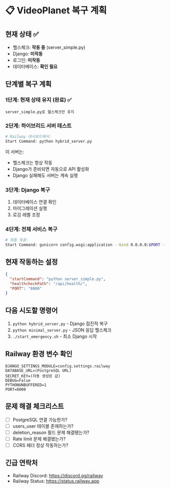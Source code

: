 # 📋 VideoPlanet 복구 계획

## 현재 상태 ✅
- 헬스체크: **작동 중** (server_simple.py)
- Django: **미작동**
- 로그인: **미작동**
- 데이터베이스: **확인 필요**

## 단계별 복구 계획

### 1단계: 현재 상태 유지 (완료) ✅
```
server_simple.py로 헬스체크만 유지
```

### 2단계: 하이브리드 서버 테스트
```bash
# Railway 대시보드에서:
Start Command: python hybrid_server.py
```

이 서버는:
- 헬스체크는 항상 작동
- Django가 준비되면 자동으로 API 활성화
- Django 실패해도 서버는 계속 실행

### 3단계: Django 복구
1. 데이터베이스 연결 확인
2. 마이그레이션 실행
3. 로깅 레벨 조정

### 4단계: 전체 서비스 복구
```bash
# 최종 목표:
Start Command: gunicorn config.wsgi:application --bind 0.0.0.0:$PORT --workers 1 --log-level ERROR
```

## 현재 작동하는 설정
```json
{
  "startCommand": "python server_simple.py",
  "healthcheckPath": "/api/health/",
  "PORT": "8000"
}
```

## 다음 시도할 명령어
1. `python hybrid_server.py` - Django 점진적 복구
2. `python minimal_server.py` - JSON 응답 헬스체크
3. `./start_emergency.sh` - 최소 Django 시작

## Railway 환경 변수 확인
```
DJANGO_SETTINGS_MODULE=config.settings.railway
DATABASE_URL=(PostgreSQL URL)
SECRET_KEY=(자동 생성된 값)
DEBUG=False
PYTHONUNBUFFERED=1
PORT=8000
```

## 문제 해결 체크리스트
- [ ] PostgreSQL 연결 가능한가?
- [ ] users_user 테이블 존재하는가?
- [ ] deletion_reason 필드 문제 해결됐는가?
- [ ] Rate limit 문제 해결됐는가?
- [ ] CORS 헤더 정상 작동하는가?

## 긴급 연락처
- Railway Discord: https://discord.gg/railway
- Railway Status: https://status.railway.app